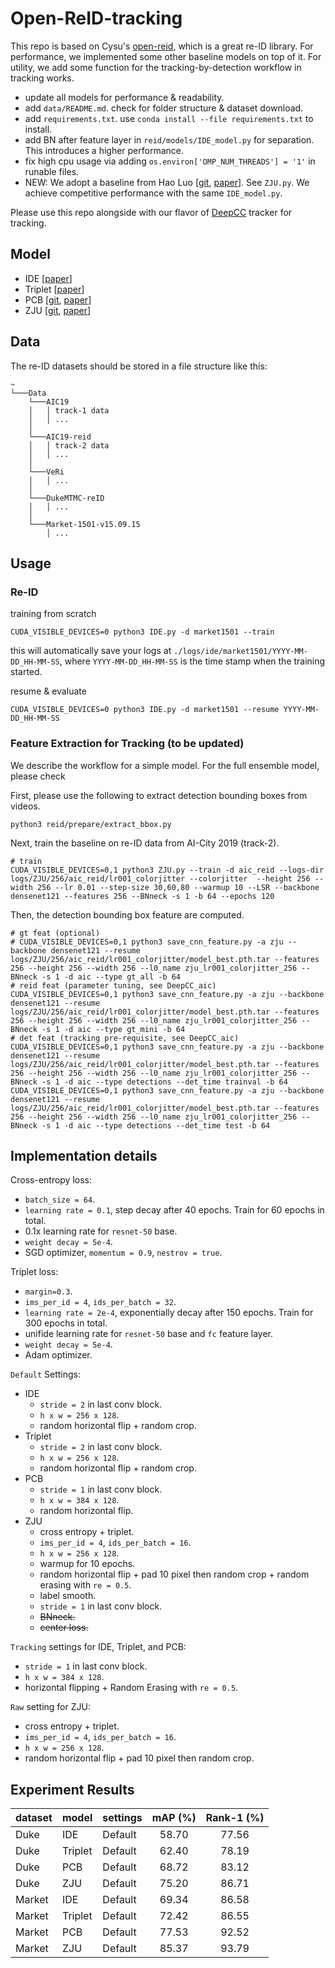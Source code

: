 # Open-ReID-tracking

This repo is based on Cysu's [open-reid](https://github.com/Cysu/open-reid), which is a great re-ID library. For performance, we implemented some other baseline models on top of it. For utility, we add some function for the tracking-by-detection workflow in tracking works. 

- update all models for performance & readability. 
- add ```data/README.md```. check for folder structure & dataset download. 
- add ```requirements.txt```. use ```conda install --file requirements.txt``` to install. 
- add BN after feature layer in ```reid/models/IDE_model.py``` for separation. This introduces a higher performance.
- fix high cpu usage via adding ```os.environ['OMP_NUM_THREADS'] = '1'``` in runable files. 
- NEW: We adopt a baseline from Hao Luo \[[git](https://github.com/michuanhaohao/reid-strong-baseline), [paper](https://arxiv.org/abs/1903.07071)\]. See ```ZJU.py```. We achieve competitive performance with the same `IDE_model.py`. 

Please use this repo alongside with our flavor of [DeepCC](https://github.com/hou-yz/DeepCC_aic) tracker for tracking. 

## Model
- IDE \[[paper](https://www.cv-foundation.org/openaccess/content_iccv_2015/papers/Zheng_Scalable_Person_Re-Identification_ICCV_2015_paper.pdf)\]
- Triplet \[[paper](https://arxiv.org/abs/1703.07737)\]
- PCB \[[git](https://github.com/syfafterzy/PCB_RPP_for_reID), [paper](http://openaccess.thecvf.com/content_ECCV_2018/papers/Yifan_Sun_Beyond_Part_Models_ECCV_2018_paper.pdf)\]
- ZJU \[[git](https://github.com/michuanhaohao/reid-strong-baseline), [paper](https://arxiv.org/abs/1903.07071)\]


## Data
The re-ID datasets should be stored in a file structure like this:
```
~
└───Data
    └───AIC19
    │   │ track-1 data
    │   │ ...
    │
    └───AIC19-reid
    │   │ track-2 data
    │   │ ...
    │
    └───VeRi
    │   │ ...
    │
    └───DukeMTMC-reID
    │   │ ...
    │
    └───Market-1501-v15.09.15
        │ ...
```


## Usage
### Re-ID
training from scratch
```shell script
CUDA_VISIBLE_DEVICES=0 python3 IDE.py -d market1501 --train
```
this will automatically save your logs at `./logs/ide/market1501/YYYY-MM-DD_HH-MM-SS`, where `YYYY-MM-DD_HH-MM-SS` is the time stamp when the training started. 

resume & evaluate
```shell script
CUDA_VISIBLE_DEVICES=0 python3 IDE.py -d market1501 --resume YYYY-MM-DD_HH-MM-SS
```

### Feature Extraction for Tracking (to be updated)
We describe the workflow for a simple model. For the full ensemble model, please check 

First, please use the following to extract detection bounding boxes from videos.
```shell script
python3 reid/prepare/extract_bbox.py
```

Next, train the baseline on re-ID data from AI-City 2019 (track-2). 
```shell script
# train
CUDA_VISIBLE_DEVICES=0,1 python3 ZJU.py --train -d aic_reid --logs-dir logs/ZJU/256/aic_reid/lr001_colorjitter --colorjitter  --height 256 --width 256 --lr 0.01 --step-size 30,60,80 --warmup 10 --LSR --backbone densenet121 --features 256 --BNneck -s 1 -b 64 --epochs 120
```
Then, the detection bounding box feature are computed. 
```shell script
# gt feat (optional)
# CUDA_VISIBLE_DEVICES=0,1 python3 save_cnn_feature.py -a zju --backbone densenet121 --resume logs/ZJU/256/aic_reid/lr001_colorjitter/model_best.pth.tar --features 256 --height 256 --width 256 --l0_name zju_lr001_colorjitter_256 --BNneck -s 1 -d aic --type gt_all -b 64
# reid feat (parameter tuning, see DeepCC_aic)
CUDA_VISIBLE_DEVICES=0,1 python3 save_cnn_feature.py -a zju --backbone densenet121 --resume logs/ZJU/256/aic_reid/lr001_colorjitter/model_best.pth.tar --features 256 --height 256 --width 256 --l0_name zju_lr001_colorjitter_256 --BNneck -s 1 -d aic --type gt_mini -b 64
# det feat (tracking pre-requisite, see DeepCC_aic)
CUDA_VISIBLE_DEVICES=0,1 python3 save_cnn_feature.py -a zju --backbone densenet121 --resume logs/ZJU/256/aic_reid/lr001_colorjitter/model_best.pth.tar --features 256 --height 256 --width 256 --l0_name zju_lr001_colorjitter_256 --BNneck -s 1 -d aic --type detections --det_time trainval -b 64
CUDA_VISIBLE_DEVICES=0,1 python3 save_cnn_feature.py -a zju --backbone densenet121 --resume logs/ZJU/256/aic_reid/lr001_colorjitter/model_best.pth.tar --features 256 --height 256 --width 256 --l0_name zju_lr001_colorjitter_256 --BNneck -s 1 -d aic --type detections --det_time test -b 64
```

## Implementation details

Cross-entropy loss:
- `batch_size = 64`.
- `learning rate = 0.1`, step decay after 40 epochs. Train for 60 epochs in total.
- 0.1x learning rate for `resnet-50` base.
- `weight decay = 5e-4`.
- SGD optimizer, `momentum = 0.9`, `nestrov = true`.

Triplet loss:
- `margin=0.3`.
- `ims_per_id = 4`, `ids_per_batch = 32`.
- `learning rate = 2e-4`, exponentially decay after 150 epochs. Train for 300 epochs in total.
- unifide learning rate for `resnet-50` base and `fc` feature layer.
- `weight decay = 5e-4`.
- Adam optimizer.


`Default` Settings:
- IDE 
  - `stride = 2` in last conv block.
  - `h x w = 256 x 128`.
  - random horizontal flip + random crop.
- Triplet
  - `stride = 2` in last conv block.
  - `h x w = 256 x 128`.
  - random horizontal flip + random crop.
- PCB
  - `stride = 1` in last conv block.
  - `h x w = 384 x 128`.
  - random horizontal flip.
- ZJU
  - cross entropy + triplet.
  - `ims_per_id = 4`, `ids_per_batch = 16`.
  - `h x w = 256 x 128`.
  - warmup for 10 epochs.
  - random horizontal flip + pad 10 pixel then random crop + random erasing with `re = 0.5`.
  - label smooth.
  - `stride = 1` in last conv block.
  - ~~BNneck.~~
  - ~~center loss.~~

`Tracking` settings for IDE, Triplet, and PCB:
- `stride = 1` in last conv block.
- `h x w = 384 x 128`.
- horizontal flipping + Random Erasing with `re = 0.5`.

`Raw` setting for ZJU:
  - cross entropy + triplet.
  - `ims_per_id = 4`, `ids_per_batch = 16`.
  - `h x w = 256 x 128`.
  - random horizontal flip + pad 10 pixel then random crop.



## Experiment Results

| dataset | model  | settings                        | mAP (%) | Rank-1 (%) |
| ---     | ---    | ---                             | :---: | :---: |
| Duke|IDE|Default                                   | 58.70 | 77.56 |
| Duke|Triplet|Default                               | 62.40 | 78.19 |
| Duke|PCB|Default                                   | 68.72 | 83.12 |
| Duke|ZJU|Default                                   | 75.20 | 86.71 |
| Market|IDE|Default                                   | 69.34 | 86.58 |
| Market|Triplet|Default                               | 72.42 | 86.55 |
| Market|PCB|Default                                   | 77.53 | 92.52 |
| Market|ZJU|Default                                   | 85.37 | 93.79 |

<!---
| Duke|IDE|Default                                | 51.65 | 71.10 |
| Duke|IDE|Tracking w/ crop                      | 58.05 | 75.63 |
| Duke|IDE|Tracking                              | 62.93 | 79.67 |
| Duke|Triplet|Default                                     | 59.76 | 76.26 |
| Duke|Triplet|Tracking w/ crop                           | 63.50 | 78.19 |
| Duke|Triplet|Tracking                                   | 66.44 | 81.33 |
| Duke|PCB|Default' (Tracking w/o RE)                | 68.41 | 83.12 |
| Duke|PCB|Default' + fc64                        | 68.06 | 82.76 |
| Duke|PCB|Default' + NOT normalizing stripes     | 66.01 | 83.17 |
| Duke|PCB|Tracking                              | 68.70 | 82.81 |
| Duke|PCB|Tracking + fc64                       | 68.59 | 82.85 |
-->
